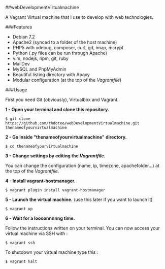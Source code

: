 ##webDevelopmentVirtualmachine

A Vagrant Virtual machine that I use to develop with web technologies.

###Features

- Debian 7.2
- Apache2 (synced to a folder of the host machine)
- PHP5 with xdebug, composer, curl, gd, imap, mcrypt
- Python (.py files can be run through Apache)
- vim, nodejs, npm, git, ruby
- MailDev
- MySQL and PhpMyAdmin
- Beautiful listing directory with Apaxy 
- Modular configuration (at the top of the *Vagrantfile*)

###Usage

First you need Git (obviously), Virtualbox and Vagrant.

**1 - Open your terminal and clone this repository.**

	$ git clone https://github.com/thdoteo/webDevelopmentVirtualmachine.git thenameofyourvirtualmachine

**2 - Go inside "thenameofyourvirtualmachine" directory.**

	$ cd thenameofyourvirtualmachine

**3 - Change settings by editing the *Vagrantfile*.**

You can change the configuration (name, ip, timezone, apachefolder...) at the top of the *Vagrantfile*.

**4 - Install vagrant-hostmanager.**

	$ vagrant plugin install vagrant-hostmanager

**5 - Launch the virtual machine.** (use this later if you want to launch it)

	$ vagrant up

**6 - Wait for a loooonnnnng time.**
	
Follow the instructions written on your terminal. You can now access your virtual machine via SSH with :

	$ vagrant ssh

To shutdown your virtual machine type this :

	$ vagrant halt